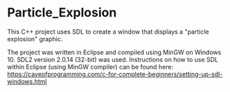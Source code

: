# Particle_Explosion
This C++ project uses SDL to create a window that displays a "particle explosion" graphic.

The project was written in Eclipse and compiled using MinGW on Windows 10.  SDL2 version 2.0.14 (32-bit) was used.
Instructions on how to use SDL within Eclipse (using MinGW compiler) can be found here: https://caveofprogramming.com/c-for-complete-beginners/setting-up-sdl-windows.html

